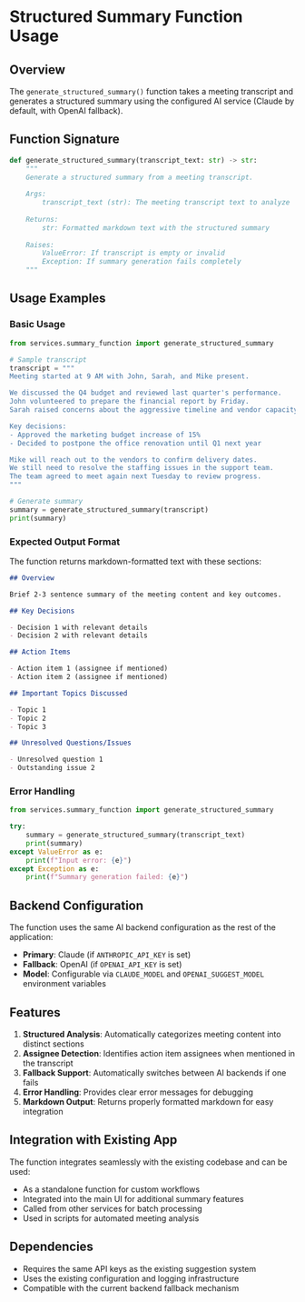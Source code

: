 # Structured Summary Function Usage

## Overview

The `generate_structured_summary()` function takes a meeting transcript and generates a structured summary using the configured AI service (Claude by default, with OpenAI fallback).

## Function Signature

```python
def generate_structured_summary(transcript_text: str) -> str:
    """
    Generate a structured summary from a meeting transcript.
    
    Args:
        transcript_text (str): The meeting transcript text to analyze
        
    Returns:
        str: Formatted markdown text with the structured summary
        
    Raises:
        ValueError: If transcript is empty or invalid
        Exception: If summary generation fails completely
    """
```

## Usage Examples

### Basic Usage

```python
from services.summary_function import generate_structured_summary

# Sample transcript
transcript = """
Meeting started at 9 AM with John, Sarah, and Mike present.

We discussed the Q4 budget and reviewed last quarter's performance. 
John volunteered to prepare the financial report by Friday. 
Sarah raised concerns about the aggressive timeline and vendor capacity.

Key decisions:
- Approved the marketing budget increase of 15%
- Decided to postpone the office renovation until Q1 next year

Mike will reach out to the vendors to confirm delivery dates.
We still need to resolve the staffing issues in the support team.
The team agreed to meet again next Tuesday to review progress.
"""

# Generate summary
summary = generate_structured_summary(transcript)
print(summary)
```

### Expected Output Format

The function returns markdown-formatted text with these sections:

```markdown
## Overview

Brief 2-3 sentence summary of the meeting content and key outcomes.

## Key Decisions

- Decision 1 with relevant details
- Decision 2 with relevant details

## Action Items

- Action item 1 (assignee if mentioned)
- Action item 2 (assignee if mentioned)

## Important Topics Discussed

- Topic 1
- Topic 2
- Topic 3

## Unresolved Questions/Issues

- Unresolved question 1
- Outstanding issue 2
```

### Error Handling

```python
from services.summary_function import generate_structured_summary

try:
    summary = generate_structured_summary(transcript_text)
    print(summary)
except ValueError as e:
    print(f"Input error: {e}")
except Exception as e:
    print(f"Summary generation failed: {e}")
```

## Backend Configuration

The function uses the same AI backend configuration as the rest of the application:

- **Primary**: Claude (if `ANTHROPIC_API_KEY` is set)
- **Fallback**: OpenAI (if `OPENAI_API_KEY` is set)
- **Model**: Configurable via `CLAUDE_MODEL` and `OPENAI_SUGGEST_MODEL` environment variables

## Features

1. **Structured Analysis**: Automatically categorizes meeting content into distinct sections
2. **Assignee Detection**: Identifies action item assignees when mentioned in the transcript
3. **Fallback Support**: Automatically switches between AI backends if one fails
4. **Error Handling**: Provides clear error messages for debugging
5. **Markdown Output**: Returns properly formatted markdown for easy integration

## Integration with Existing App

The function integrates seamlessly with the existing codebase and can be used:

- As a standalone function for custom workflows
- Integrated into the main UI for additional summary features
- Called from other services for batch processing
- Used in scripts for automated meeting analysis

## Dependencies

- Requires the same API keys as the existing suggestion system
- Uses the existing configuration and logging infrastructure
- Compatible with the current backend fallback mechanism

